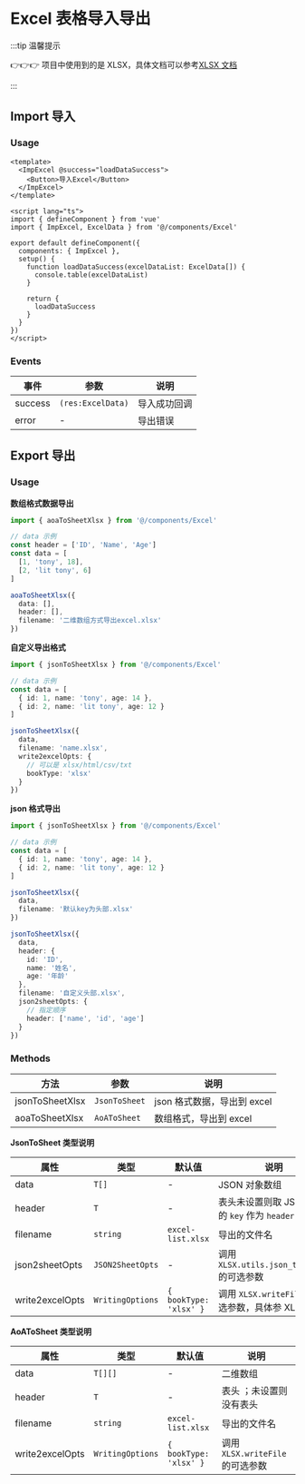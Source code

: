 # Excel 表格导入导出

:::tip 温馨提示

👉👉👉 项目中使用到的是 XLSX，具体文档可以参考[XLSX 文档](https://docs.sheetjs.com/)

:::

## Import 导入

### Usage

```vue
<template>
  <ImpExcel @success="loadDataSuccess">
    <Button>导入Excel</Button>
  </ImpExcel>
</template>

<script lang="ts">
import { defineComponent } from 'vue'
import { ImpExcel, ExcelData } from '@/components/Excel'

export default defineComponent({
  components: { ImpExcel },
  setup() {
    function loadDataSuccess(excelDataList: ExcelData[]) {
      console.table(excelDataList)
    }

    return {
      loadDataSuccess
    }
  }
})
</script>
```

### Events

| 事件    | 参数              | 说明         |
| ------- | ----------------- | ------------ |
| success | `(res:ExcelData)` | 导入成功回调 |
| error   | -                 | 导出错误     |

## Export 导出

### Usage

**数组格式数据导出**

```ts
import { aoaToSheetXlsx } from '@/components/Excel'

// data 示例
const header = ['ID', 'Name', 'Age']
const data = [
  [1, 'tony', 18],
  [2, 'lit tony', 6]
]

aoaToSheetXlsx({
  data: [],
  header: [],
  filename: '二维数组方式导出excel.xlsx'
})
```

**自定义导出格式**

```ts
import { jsonToSheetXlsx } from '@/components/Excel'

// data 示例
const data = [
  { id: 1, name: 'tony', age: 14 },
  { id: 2, name: 'lit tony', age: 12 }
]

jsonToSheetXlsx({
  data,
  filename: 'name.xlsx',
  write2excelOpts: {
    // 可以是 xlsx/html/csv/txt
    bookType: 'xlsx'
  }
})
```

**json 格式导出**

```ts
import { jsonToSheetXlsx } from '@/components/Excel'

// data 示例
const data = [
  { id: 1, name: 'tony', age: 14 },
  { id: 2, name: 'lit tony', age: 12 }
]

jsonToSheetXlsx({
  data,
  filename: '默认key为头部.xlsx'
})

jsonToSheetXlsx({
  data,
  header: {
    id: 'ID',
    name: '姓名',
    age: '年龄'
  },
  filename: '自定义头部.xlsx',
  json2sheetOpts: {
    // 指定顺序
    header: ['name', 'id', 'age']
  }
})
```

### Methods

| 方法            | 参数          | 说明                        |
| --------------- | ------------- | --------------------------- |
| jsonToSheetXlsx | `JsonToSheet` | json 格式数据，导出到 excel |
| aoaToSheetXlsx  | `AoAToSheet`  | 数组格式，导出到 excel      |

**JsonToSheet 类型说明**

| 属性            | 类型             | 默认值                 | 说明                                               |
| --------------- | ---------------- | ---------------------- | -------------------------------------------------- |
| data            | `T[]`            | -                      | JSON 对象数组                                      |
| header          | `T`              | -                      | 表头未设置则取 JSON 对象的 `key` 作为 `header`     |
| filename        | `string`         | `excel-list.xlsx`      | 导出的文件名                                       |
| json2sheetOpts  | `JSON2SheetOpts` | -                      | 调用 `XLSX.utils.json_to_sheet` 的可选参数         |
| write2excelOpts | `WritingOptions` | `{ bookType: 'xlsx' }` | 调用 `XLSX.writeFile` 的可选参数，具体参 XLSX 文档 |

**AoAToSheet 类型说明**

| 属性            | 类型             | 默认值                 | 说明                             |
| --------------- | ---------------- | ---------------------- | -------------------------------- |
| data            | `T[][]`          | -                      | 二维数组                         |
| header          | `T`              | -                      | 表头 ；未设置则没有表头          |
| filename        | `string`         | `excel-list.xlsx`      | 导出的文件名                     |
| write2excelOpts | `WritingOptions` | `{ bookType: 'xlsx' }` | 调用 `XLSX.writeFile` 的可选参数 |
